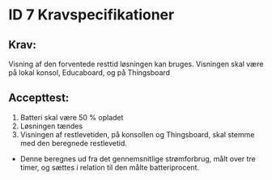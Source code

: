 # ID 7 Kravspecifikationer
## Krav: 
Visning af den forventede resttid løsningen kan bruges. 
Visningen skal være på lokal konsol, Educaboard, og på Thingsboard

## Accepttest: 
1. Batteri skal være 50 % opladet 
2. Løsningen tændes 
3. Visningen af restlevetiden, på konsollen og Thingsboard, skal stemme med den beregnede restlevetid. 
- Denne beregnes ud fra det gennemsnitlige strømforbrug, målt over tre timer, og sættes i relation til den målte batteriprocent.